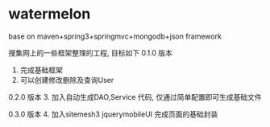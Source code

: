 watermelon
==========

base on maven+spring3+springmvc+mongodb+json framework


搜集网上的一些框架整理的工程, 目标如下
0.1.0 版本
1. 完成基础框架
2. 可以创建修改删除及查询User

0.2.0 版本
3. 加入自动生成DAO,Service 代码, 仅通过简单配置即可生成基础文件

0.3.0 版本
4. 加入sitemesh3 jquerymobileUI 完成页面的基础封装
